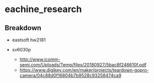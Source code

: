 # eachine_research

## Breakdown
* eastsoft hw2181

* sv6030p
  * http://www.icomm-semi.com/Uploads/Temp/files/20180927/5bac8f246610f.pdf
  * https://www.digikey.com/en/maker/projects/teardown-gopro-camera/04c88d0f16804b7b9528c93258474ca9

